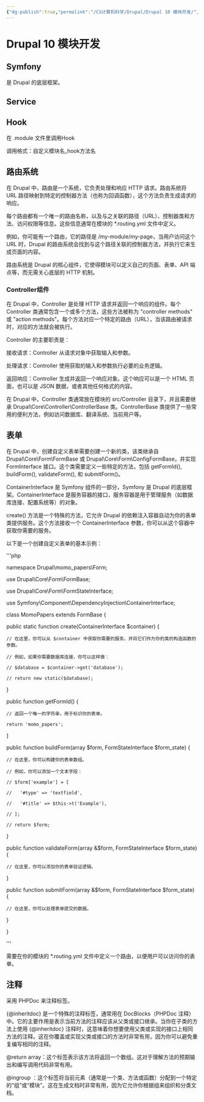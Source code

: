 ```yaml
---
{"dg-publish":true,"permalink":"/CS计算机科学/Drupal/Drupal 10 模块开发/","created":"2024-01-14T22:26:39.903+08:00","updated":"2024-03-04T01:07:22.159+08:00"}
---
```


# Drupal 10 模块开发
## Symfony

是 Drupal 的底层框架。

## Service

## Hook

在 .module 文件里调用Hook

调用格式：自定义模块名_hook方法名

## 路由系统

在 Drupal 中，路由是一个系统，它负责处理和响应 HTTP 请求。路由系统将 URL 路径映射到特定的控制器方法（也称为回调函数），这个方法负责生成请求的响应。

每个路由都有一个唯一的路由名称，以及与之关联的路径（URL）、控制器类和方法、访问权限等信息。这些信息通常在模块的 *.routing.yml 文件中定义。

例如，你可能有一个路由，它的路径是 /my-module/my-page，当用户访问这个 URL 时，Drupal 的路由系统会找到与这个路径关联的控制器方法，并执行它来生成页面的内容。

路由系统是 Drupal 的核心组件，它使得模块可以定义自己的页面、表单、API 端点等，而无需关心底层的 HTTP 机制。

### Controller组件

在 Drupal 中，Controller 是处理 HTTP 请求并返回一个响应的组件。每个 Controller 类通常包含一个或多个方法，这些方法被称为 "controller methods" 或 "action methods"。每个方法对应一个特定的路由（URL），当该路由被请求时，对应的方法就会被执行。

Controller 的主要职责是：

接收请求：Controller 从请求对象中获取输入和参数。

处理请求：Controller 使用获取的输入和参数执行必要的业务逻辑。

返回响应：Controller 生成并返回一个响应对象。这个响应可以是一个 HTML 页面，也可以是 JSON 数据，或者其他任何格式的内容。

在 Drupal 中，Controller 类通常放在模块的 src/Controller 目录下，并且需要继承 Drupal\Core\Controller\ControllerBase 类。ControllerBase 类提供了一些常用的便利方法，例如访问数据库、翻译系统、当前用户等。

## 表单

在 Drupal 中，创建自定义表单需要创建一个新的类，该类继承自 Drupal\Core\Form\FormBase 或 Drupal\Core\Form\ConfigFormBase，并实现 FormInterface 接口。这个类需要定义一些特定的方法，包括 getFormId(), buildForm(), validateForm(), 和 submitForm()。

ContainerInterface 是 Symfony 组件的一部分，Symfony 是 Drupal 的底层框架。ContainerInterface 是服务容器的接口，服务容器是用于管理服务（如数据库连接、配置系统等）的对象。

create() 方法是一个特殊的方法，它允许 Drupal 的依赖注入容器自动为你的表单类提供服务。这个方法接收一个 ContainerInterface 参数，你可以从这个容器中获取你需要的服务。

以下是一个创建自定义表单的基本示例：

'''php

namespace Drupal\momo_papers\Form;

use Drupal\Core\Form\FormBase;

use Drupal\Core\Form\FormStateInterface;

use Symfony\Component\DependencyInjection\ContainerInterface;

class MomoPapers extends FormBase {

  public static function create(ContainerInterface $container) {

    // 在这里，你可以从 $container 中获取你需要的服务，并将它们作为你的类的构造函数的参数。

    // 例如，如果你需要数据库连接，你可以这样做：

    // $database = $container->get('database');

    // return new static($database);

  }

  public function getFormId() {

    // 返回一个唯一的字符串，用于标识你的表单。

    return 'momo_papers';

  }

  public function buildForm(array $form, FormStateInterface $form_state) {

    // 在这里，你可以构建你的表单数组。

    // 例如，你可以添加一个文本字段：

    // $form['example'] = [

    //   '#type' => 'textfield',

    //   '#title' => $this->t('Example'),

    // ];

    // return $form;

  }

  public function validateForm(array &$form, FormStateInterface $form_state) {

    // 在这里，你可以添加你的表单验证逻辑。

  }

  public function submitForm(array &$form, FormStateInterface $form_state) {

    // 在这里，你可以处理表单提交的数据。

  }

}

'''

需要在你的模块的 *.routing.yml 文件中定义一个路由，以便用户可以访问你的表单。

## 注释

采用 PHPDoc 来注释标签。

{@inheritdoc} 是一个特殊的注释标签，通常用在 DocBlocks（PHPDoc 注释）中。它的主要作用是表示当前方法的注释应该从父类或接口继承。当你在子类的方法上使用 {@inheritdoc} 注释时，这意味着你想要使用父类或实现的接口上相同方法的注释。这在你覆盖或实现父类或接口的方法时非常有用，因为你可以避免重复编写相同的注释。

@return array：这个标签表示该方法将返回一个数组。这对于理解方法的预期输出和编写调用代码非常有用。

@ingroup ：这个标签将当前元素（通常是一个类、方法或函数）分配到一个特定的“组”或“模块”。这在生成文档时非常有用，因为它允许你根据组来组织和分类文档。

